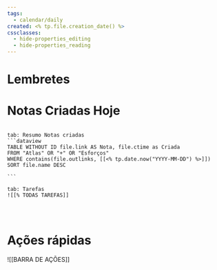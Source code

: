 ```yaml
---
tags:
  - calendar/daily
created: <% tp.file.creation_date() %>
cssclasses:
  - hide-properties_editing
  - hide-properties_reading
---
```


# Lembretes

# Notas Criadas Hoje

`````tabs

tab: Resumo Notas criadas
```dataview
TABLE WITHOUT ID file.link AS Nota, file.ctime as Criada
FROM "Atlas" OR "+" OR "Esforços"
WHERE contains(file.outlinks, [[<% tp.date.now("YYYY-MM-DD") %>]])
SORT file.name DESC

```

tab: Tarefas
![[% TODAS TAREFAS]]




`````



# Ações rápidas


![[BARRA DE AÇÕES]]